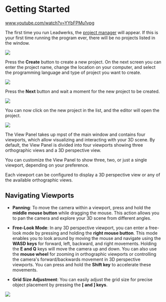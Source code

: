# Getting Started

www.youtube.com/watch?v=YYbFPMu1vpg

The first time you run Leadwerks, the [project manager](projectmanager.md) will appear. If this is your first time running the program ever, there will be no projects listed in the window.

![](https://github.com/UltraEngine/Documentation/blob/master/Images/startup.png?raw=true)

Press the **Create** button to create a new project. On the next screen you can enter the project name, change the location on your computer, and select the programming language and type of project you want to create.

![](https://github.com/UltraEngine/Documentation/blob/master/Images/newproject.png?raw=true)

Press the **Next** button and wait a moment for the new project to be created.

![](https://github.com/UltraEngine/Documentation/blob/master/Images/newproject2.png?raw=true)

You can now click on the new project in the list, and the editor will open the project.

![](https://github.com/UltraEngine/Documentation/blob/master/Images/defaultview.png?raw=true)

The View Panel takes up mpst of the main window and contains four viewports, which allow visualizing and interacting with your 3D scene. By default, the View Panel is divided into four viewports showing three orthographic views and a 3D perspective view.

You can customize the View Panel to show three, two, or just a single viewport, depending on your preference.

Each viewport can be configured to display a 3D perspective view or any of the available orthographic views.

## Navigating Viewports

- **Panning**: To move the camera within a viewport, press and hold the **middle mouse button** while dragging the mouse. This action allows you to pan the camera and explore your 3D scene from different angles.

- **Free-Look Mode**: In any 3D perspective viewport, you can enter a free-look mode by pressing and holding the **right mouse button**. This mode enables you to look around by moving the mouse and navigate using the **WASD keys** for forward, left, backward, and right movements. Holding the **E and Q** keys will move the camera up and down. You can also use the **mouse wheel** for zooming in orthographic viewports or controlling the camera's forward/backwards movement in 3D perspective viewports. You can press and hold the **Shift key** to accelerate these movements.

- **Grid Size Adjustment**: You can easily adjust the grid size for precise object placement by pressing the **[ and ] keys**.

![](https://github.com/UltraEngine/Documentation/blob/master/Images/viewportnavigation.gif?raw=true)
